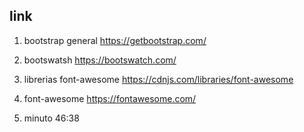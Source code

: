 ## link 
1. bootstrap general
https://getbootstrap.com/

2. bootswatsh
https://bootswatch.com/

3. librerias font-awesome
https://cdnjs.com/libraries/font-awesome

4. font-awesome
https://fontawesome.com/

5. minuto 46:38